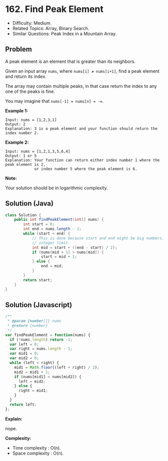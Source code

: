 # 162. Find Peak Element

- Difficulty: Medium.
- Related Topics: Array, Binary Search.
- Similar Questions: Peak Index in a Mountain Array.

## Problem

A peak element is an element that is greater than its neighbors.

Given an input array ```nums```, where ```nums[i] ≠ nums[i+1]```, find a peak element and return its index.

The array may contain multiple peaks, in that case return the index to any one of the peaks is fine.

You may imagine that ```nums[-1] = nums[n] = -∞```.

**Example 1:**

```
Input: nums = [1,2,3,1]
Output: 2
Explanation: 3 is a peak element and your function should return the index number 2.
```

**Example 2:**

```
Input: nums = [1,2,1,3,5,6,4]
Output: 1 or 5 
Explanation: Your function can return either index number 1 where the peak element is 2, 
             or index number 5 where the peak element is 6.
```

**Note:**

Your solution should be in logarithmic complexity.

## Solution (Java)
```java
class Solution {
    public int findPeakElement(int[] nums) {
        int start = 0;
        int end = nums.length - 1;
        while (start < end) {
            // This is done because start and end might be big numbers, so it might exceed the
            // integer limit.
            int mid = start + ((end - start) / 2);
            if (nums[mid + 1] > nums[mid]) {
                start = mid + 1;
            } else {
                end = mid;
            }
        }
        return start;
    }
}
```

## Solution (Javascript)

```javascript
/**
 * @param {number[]} nums
 * @return {number}
 */
var findPeakElement = function(nums) {
  if (!nums.length) return -1;
  var left = 0;
  var right = nums.length - 1;
  var mid1 = 0;
  var mid2 = 0;
  while (left < right) {
    mid1 = Math.floor((left + right) / 2);
    mid2 = mid1 + 1;
    if (nums[mid1] < nums[mid2]) {
      left = mid2;
    } else {
      right = mid1;
    }
  }
  return left;
};
```

**Explain:**

nope.

**Complexity:**

* Time complexity : O(n).
* Space complexity : O(n).
